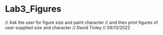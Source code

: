 # Lab3_Figures
// Ask the user for figure size and paint character
// and then print figures of user-supplied size and character
// David Tinley
// 09/13/2022
